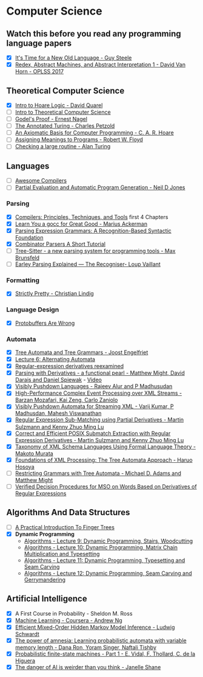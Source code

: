 # Computer Science

## Watch this before you read any programming language papers

  - [x] [It's Time for a New Old Language - Guy Steele](https://www.youtube.com/watch?v=dCuZkaaou0Q)
  - [x] [Redex, Abstract Machines, and Abstract Interpretation 1 - David Van Horn - OPLSS 2017](https://www.youtube.com/watch?v=8upRv9wjHp0)

## Theoretical Computer Science

  - [x] [Intro to Hoare Logic - David Quarel](https://www.youtube.com/watch?v=t-Mj4ji3tCw&list=PLA72M-qSGPm2WxSxXthNiYx2u4KBZlXCC)
  - [ ] [Intro to Theoretical Computer Science](https://www.udacity.com/course/intro-to-theoretical-computer-science--cs313)
  - [ ] [Godel's Proof - Ernest Nagel](https://www.amazon.com/Godels-Proof-Ernest-Nagel-ebook/dp/B004DL2JCE)
  - [ ] [The Annotated Turing - Charles Petzold](https://www.amazon.com/Annotated-Turing-Through-Historic-Computability/dp/0470229055)
  - [ ] [An Axiomatic Basis for Computer Programming - C. A. R. Hoare](https://www.cs.cmu.edu/~crary/819-f09/Hoare69.pdf)
  - [ ] [Assigning Meanings to Programs - Robert W. Floyd](http://www.cs.tau.ac.il/~nachumd/term/FloydMeaning.pdf)
  - [ ] [Checking a large routine - Alan Turing](http://www.turingarchive.org/browse.php/b/8)
  
## Languages

  - [ ] [Awesome Compilers](https://github.com/aalhour/awesome-compilers)
  - [ ] [Partial Evaluation and Automatic Program Generation - Neil D Jones](https://www.researchgate.net/publication/213882771_Partial_Evaluation_and_Automatic_Program_Generation)

### Parsing

  - [x] [Compilers: Principles, Techniques, and Tools](https://en.wikipedia.org/wiki/Compilers:_Principles,_Techniques,_and_Tools) first 4 Chapters
  - [x] [Learn You a gocc for Great Good - Marius Ackerman](https://raw.githubusercontent.com/goccmack/gocc/master/doc/gocc_user_guide.pdf)
  - [x] [Parsing Expression Grammars: A Recognition-Based Syntactic Foundation](http://bford.info/pub/lang/peg.pdf)
  - [x] [Combinator Parsers A Short Tutorial](http://www.cs.uu.nl/research/techreps/repo/CS-2008/2008-044.pdf)
  - [ ] [Tree-Sitter - a new parsing system for programming tools - Max Brunsfeld](https://www.thestrangeloop.com/2018/tree-sitter---a-new-parsing-system-for-programming-tools.html)
  - [ ] [Earley Parsing Explained — The Recogniser- Loup Vaillant](https://loup-vaillant.fr/tutorials/earley-parsing/recogniser)
  
### Formatting
  
  - [x] [Strictly Pretty - Christian Lindig](http://citeseerx.ist.psu.edu/viewdoc/download;jsessionid=2E564314F89B56D1BD8962F056430F02?doi=10.1.1.34.2200&rep=rep1&type=pdf)
  
### Language Design
 
  - [x] [Protobuffers Are Wrong](https://reasonablypolymorphic.com/blog/protos-are-wrong/)

### Automata

  - [x] [Tree Automata and Tree Grammars - Joost Engelfriet](https://arxiv.org/pdf/1510.02036.pdf)
  - [x] [Lecture 6: Alternating Automata](http://www.cmi.ac.in/~kumar/words/lecture06.pdf)
  - [x] [Regular-expression derivatives reexamined](https://people.mpi-sws.org/~turon/re-deriv.pdf)
  - [x] [Parsing with Derivatives - a functional pearl - Matthew Might, David Darais and Daniel Spiewak](https://s3.amazonaws.com/academia.edu.documents/30626123/might2011derivatives.pdf?AWSAccessKeyId=AKIAIWOWYYGZ2Y53UL3A&Expires=1518892310&Signature=h%2BGIOGvJDelNj2jLucDwIHGO7kc%3D&response-content-disposition=inline%3B%20filename%3DParsing_with_derivatives_a_functional_pe.pdf) - [Video](https://www.youtube.com/watch?v=ZzsK8Am6dKU)
  - [x] [Visibly Pushdown Languages - Rajeev Alur and P Madhusudan](https://repository.upenn.edu/cgi/viewcontent.cgi?article=1174&context=cis_papers)
  - [x] [High-Performance Complex Event Processing over XML Streams - Barzan Mozafari, Kai Zeng, Carlo Zaniolo](http://web.cs.ucla.edu/~zaniolo/papers/p253-mozafari.pdf)
  - [x] [Visibly Pushdown Automata for Streaming XML - Varij Kumar, P Madhusdan, Mahesh Viswanathan](http://www.ra.ethz.ch/cdstore/www2007/www2007.org/papers/paper788.pdf)
  - [x] [Regular Expression Sub-Matching using Partial Derivatives - Martin Sulzmann and Kenny Zhuo Ming Lu](https://5b6c6881-a-62cb3a1a-s-sites.googlegroups.com/site/luzhuomi/file/ppdp39-sulzmann.pdf?attachauth=ANoY7crz7zlgeFVqKfz21xs3J43HwF_-sNbCMgfXTF_n3NGvtRj9c38uRQfo-0djC_uj60Hwfg0UCE21pwBzsG0Tp6g5PG1_Bbc0Pua71Gw9_rDuGmxecsdMhf9QgdCh6KsqVLFmBr2PyasKYi29DzgyCBRzJiIEjeNKMNHlHlDrodJ80qwFUrh46HVlQn8IJOorscdZn9J6rgi0uoX6UQmqfzBltBSOOjCi0sVx8_s8NPrrtEpbq3o%3D&attredirects=0)
  - [x] [Correct and Efficient POSIX Submatch Extraction with Regular Expression Derivatives - Martin Sulzmann and Kenny Zhuo Ming Lu](http://www.home.hs-karlsruhe.de/~suma0002/publications/posix-derivatives.pdf)
  - [x] [Taxonomy of XML Schema Languages Using Formal Language Theory - Makoto Murata](https://www.tjhsst.edu/~rlatimer/acm/InternetTechnology/XMLFormalLanguagep660-murataTOITNov05.pdf)
  - [x] [Foundations of XML Processing: The Tree Automata Approach - Haruo Hosoya](http://citeseerx.ist.psu.edu/viewdoc/download?doi=10.1.1.138.6773&rep=rep1&type=pdf)
  - [ ] [Restricting Grammars with Tree Automata - Michael D. Adams and Matthew Might](http://delivery.acm.org/10.1145/3140000/3133906/oopsla17-oopsla234.pdf?ip=62.195.23.191&id=3133906&acc=OA&key=4D4702B0C3E38B35%2E4D4702B0C3E38B35%2EFF4855CDBAECEBC5%2EC1E31BC46E58D5B8&__acm__=1518888271_476e608b6be1213e8e1bfb39669d33c5)
  - [ ] [Verified Decision Procedures for MSO on Words Based on Derivatives of Regular Expressions](https://www21.in.tum.de/~traytel/papers/icfp13-mso/index.html)

## Algorithms And Data Structures

  - [ ] [A Practical Introduction To Finger Trees](https://chrispenner.ca/posts/intro-to-finger-trees)
  - [x] **Dynamic Programming**
     * [Algorithms - Lecture 9: Dynamic Programming, Stairs, Woodcutting](https://www.youtube.com/watch?v=sF7hzgUW5uY)
     * [Algorithms - Lecture 10: Dynamic Programming, Matrix Chain Multiplication and Typesetting](https://www.youtube.com/watch?v=u6Y055g4mOE)
     * [Algorithms - Lecture 11: Dynamic Programming, Typesetting and Seam Carving](https://www.youtube.com/watch?v=Jh2HjnUIaRk&nohtml5=False)
     * [Algorithms - Lecture 12: Dynamic Programming, Seam Carving and Gerrymandering](https://www.youtube.com/watch?v=mPWVG6mCu80&nohtml5=False)
  
## Artificial Intelligence

  - [x] A First Course in Probability - Sheldon M. Ross
  - [x] [Machine Learning - Coursera - Andrew Ng](https://www.coursera.org/learn/machine-learning)
  - [x] [Efficient Mixed-Order Hidden Markov Model Inference - Ludwig Schwardt](http://scholar.sun.ac.za/handle/10019.1/1340)
  - [x] [The power of amnesia: Learning probabilistic automata with variable memory length - Dana Ron, Yoram Singer, Naftali Tishby](https://link.springer.com/content/pdf/10.1023/A:1026490906255.pdf)
  - [x] [Probabilistic finite-state machines - Part 1 - E. Vidal, F. Thollard, C. de la Higuera](https://hal-ujm.archives-ouvertes.fr/ujm-00326243/document)
  - [x] [The danger of AI is weirder than you think - Janelle Shane](https://www.youtube.com/watch?v=OhCzX0iLnOc)
